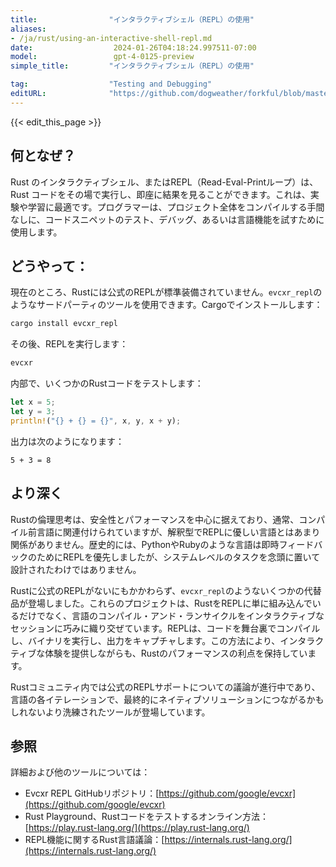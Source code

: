 ```yaml
---
title:                "インタラクティブシェル（REPL）の使用"
aliases:
- /ja/rust/using-an-interactive-shell-repl.md
date:                  2024-01-26T04:18:24.997511-07:00
model:                 gpt-4-0125-preview
simple_title:         "インタラクティブシェル（REPL）の使用"

tag:                  "Testing and Debugging"
editURL:              "https://github.com/dogweather/forkful/blob/master/content/ja/rust/using-an-interactive-shell-repl.md"
---
```


{{< edit_this_page >}}

## 何となぜ？
Rust のインタラクティブシェル、またはREPL（Read-Eval-Printループ）は、Rust コードをその場で実行し、即座に結果を見ることができます。これは、実験や学習に最適です。プログラマーは、プロジェクト全体をコンパイルする手間なしに、コードスニペットのテスト、デバッグ、あるいは言語機能を試すために使用します。

## どうやって：
現在のところ、Rustには公式のREPLが標準装備されていません。`evcxr_repl`のようなサードパーティのツールを使用できます。Cargoでインストールします：

```sh
cargo install evcxr_repl
```

その後、REPLを実行します：

```sh
evcxr
```

内部で、いくつかのRustコードをテストします：

```rust
let x = 5;
let y = 3;
println!("{} + {} = {}", x, y, x + y);
```

出力は次のようになります：

```
5 + 3 = 8
```

## より深く
Rustの倫理思考は、安全性とパフォーマンスを中心に据えており、通常、コンパイル前言語に関連付けられていますが、解釈型でREPLに優しい言語とはあまり関係がありません。歴史的には、PythonやRubyのような言語は即時フィードバックのためにREPLを優先しましたが、システムレベルのタスクを念頭に置いて設計されたわけではありません。

Rustに公式のREPLがないにもかかわらず、`evcxr_repl`のようないくつかの代替品が登場しました。これらのプロジェクトは、RustをREPLに単に組み込んでいるだけでなく、言語のコンパイル・アンド・ランサイクルをインタラクティブなセッションに巧みに織り交ぜています。REPLは、コードを舞台裏でコンパイルし、バイナリを実行し、出力をキャプチャします。この方法により、インタラクティブな体験を提供しながらも、Rustのパフォーマンスの利点を保持しています。

Rustコミュニティ内では公式のREPLサポートについての議論が進行中であり、言語の各イテレーションで、最終的にネイティブソリューションにつながるかもしれないより洗練されたツールが登場しています。

## 参照
詳細および他のツールについては：
- Evcxr REPL GitHubリポジトリ：[https://github.com/google/evcxr](https://github.com/google/evcxr)
- Rust Playground、Rustコードをテストするオンライン方法：[https://play.rust-lang.org/](https://play.rust-lang.org/)
- REPL機能に関するRust言語議論：[https://internals.rust-lang.org/](https://internals.rust-lang.org/)
